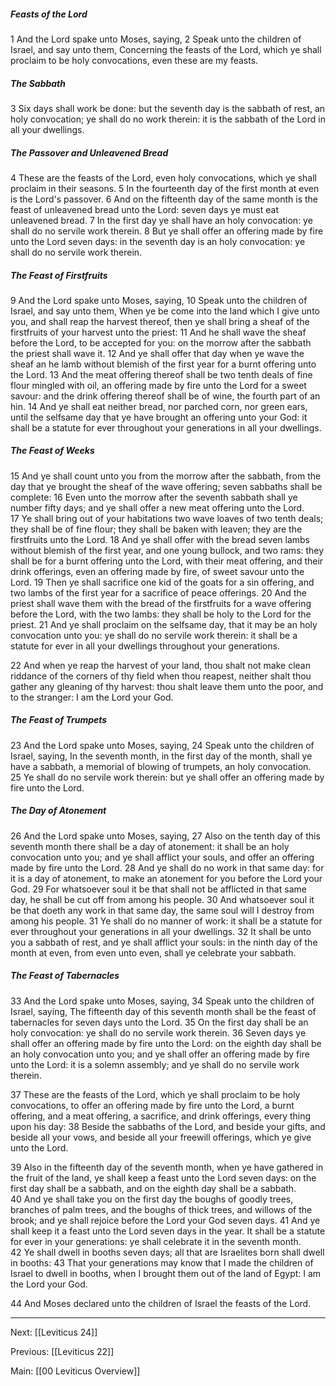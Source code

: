 ##### Feasts of the Lord

1 And the Lord spake unto Moses, saying, 2 Speak unto the children of Israel, and say unto them, Concerning the feasts of the Lord, which ye shall proclaim to be holy convocations, even these are my feasts.

##### The Sabbath

3 Six days shall work be done: but the seventh day is the sabbath of rest, an holy convocation; ye shall do no work therein: it is the sabbath of the Lord in all your dwellings.

##### The Passover and Unleavened Bread

4 These are the feasts of the Lord, even holy convocations, which ye shall proclaim in their seasons. 5 In the fourteenth day of the first month at even is the Lord's passover. 6 And on the fifteenth day of the same month is the feast of unleavened bread unto the Lord: seven days ye must eat unleavened bread. 7 In the first day ye shall have an holy convocation: ye shall do no servile work therein. 8 But ye shall offer an offering made by fire unto the Lord seven days: in the seventh day is an holy convocation: ye shall do no servile work therein.

##### The Feast of Firstfruits

9 And the Lord spake unto Moses, saying, 10 Speak unto the children of Israel, and say unto them, When ye be come into the land which I give unto you, and shall reap the harvest thereof, then ye shall bring a sheaf of the firstfruits of your harvest unto the priest: 11 And he shall wave the sheaf before the Lord, to be accepted for you: on the morrow after the sabbath the priest shall wave it. 12 And ye shall offer that day when ye wave the sheaf an he lamb without blemish of the first year for a burnt offering unto the Lord. 13 And the meat offering thereof shall be two tenth deals of fine flour mingled with oil, an offering made by fire unto the Lord for a sweet savour: and the drink offering thereof shall be of wine, the fourth part of an hin. 14 And ye shall eat neither bread, nor parched corn, nor green ears, until the selfsame day that ye have brought an offering unto your God: it shall be a statute for ever throughout your generations in all your dwellings.

##### The Feast of Weeks

15 And ye shall count unto you from the morrow after the sabbath, from the day that ye brought the sheaf of the wave offering; seven sabbaths shall be complete: 16 Even unto the morrow after the seventh sabbath shall ye number fifty days; and ye shall offer a new meat offering unto the Lord. 17 Ye shall bring out of your habitations two wave loaves of two tenth deals; they shall be of fine flour; they shall be baken with leaven; they are the firstfruits unto the Lord. 18 And ye shall offer with the bread seven lambs without blemish of the first year, and one young bullock, and two rams: they shall be for a burnt offering unto the Lord, with their meat offering, and their drink offerings, even an offering made by fire, of sweet savour unto the Lord. 19 Then ye shall sacrifice one kid of the goats for a sin offering, and two lambs of the first year for a sacrifice of peace offerings. 20 And the priest shall wave them with the bread of the firstfruits for a wave offering before the Lord, with the two lambs: they shall be holy to the Lord for the priest. 21 And ye shall proclaim on the selfsame day, that it may be an holy convocation unto you: ye shall do no servile work therein: it shall be a statute for ever in all your dwellings throughout your generations.

22 And when ye reap the harvest of your land, thou shalt not make clean riddance of the corners of thy field when thou reapest, neither shalt thou gather any gleaning of thy harvest: thou shalt leave them unto the poor, and to the stranger: I am the Lord your God.

##### The Feast of Trumpets

23 And the Lord spake unto Moses, saying, 24 Speak unto the children of Israel, saying, In the seventh month, in the first day of the month, shall ye have a sabbath, a memorial of blowing of trumpets, an holy convocation. 25 Ye shall do no servile work therein: but ye shall offer an offering made by fire unto the Lord.

##### The Day of Atonement

26 And the Lord spake unto Moses, saying, 27 Also on the tenth day of this seventh month there shall be a day of atonement: it shall be an holy convocation unto you; and ye shall afflict your souls, and offer an offering made by fire unto the Lord. 28 And ye shall do no work in that same day: for it is a day of atonement, to make an atonement for you before the Lord your God. 29 For whatsoever soul it be that shall not be afflicted in that same day, he shall be cut off from among his people. 30 And whatsoever soul it be that doeth any work in that same day, the same soul will I destroy from among his people. 31 Ye shall do no manner of work: it shall be a statute for ever throughout your generations in all your dwellings. 32 It shall be unto you a sabbath of rest, and ye shall afflict your souls: in the ninth day of the month at even, from even unto even, shall ye celebrate your sabbath.

##### The Feast of Tabernacles

33 And the Lord spake unto Moses, saying, 34 Speak unto the children of Israel, saying, The fifteenth day of this seventh month shall be the feast of tabernacles for seven days unto the Lord. 35 On the first day shall be an holy convocation: ye shall do no servile work therein. 36 Seven days ye shall offer an offering made by fire unto the Lord: on the eighth day shall be an holy convocation unto you; and ye shall offer an offering made by fire unto the Lord: it is a solemn assembly; and ye shall do no servile work therein.

37 These are the feasts of the Lord, which ye shall proclaim to be holy convocations, to offer an offering made by fire unto the Lord, a burnt offering, and a meat offering, a sacrifice, and drink offerings, every thing upon his day: 38 Beside the sabbaths of the Lord, and beside your gifts, and beside all your vows, and beside all your freewill offerings, which ye give unto the Lord.

39 Also in the fifteenth day of the seventh month, when ye have gathered in the fruit of the land, ye shall keep a feast unto the Lord seven days: on the first day shall be a sabbath, and on the eighth day shall be a sabbath. 40 And ye shall take you on the first day the boughs of goodly trees, branches of palm trees, and the boughs of thick trees, and willows of the brook; and ye shall rejoice before the Lord your God seven days. 41 And ye shall keep it a feast unto the Lord seven days in the year. It shall be a statute for ever in your generations: ye shall celebrate it in the seventh month. 42 Ye shall dwell in booths seven days; all that are Israelites born shall dwell in booths: 43 That your generations may know that I made the children of Israel to dwell in booths, when I brought them out of the land of Egypt: I am the Lord your God.

44 And Moses declared unto the children of Israel the feasts of the Lord.

---
Next: [[Leviticus 24]]

Previous: [[Leviticus 22]]

Main: [[00 Leviticus Overview]]